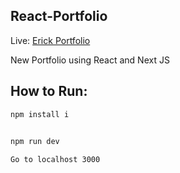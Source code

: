 ## React-Portfolio
Live: [Erick Portfolio](https://dungy-app.herokuapp.com/)

New Portfolio using React and Next JS

## How to Run:
```bash
npm install i
```

```bash

npm run dev
 
Go to localhost 3000
```


